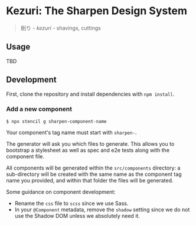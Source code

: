 # Kezuri: The Sharpen Design System

> 削り - _kezuri_ - shavings, cuttings

## Usage

TBD

## Development

First, clone the repository and install dependencies with `npm install`.

### Add a new component

```
$ npx stencil g sharpen-component-name
```

Your component's tag name must start with `sharpen-`.

The generator will ask you which files to generate. This allows you to bootstrap
a stylesheet as well as spec and e2e tests along with the component file.

All components will be generated within the `src/components` directory: a
sub-directory will be created with the same name as the component tag name you
provided, and within that folder the files will be generated. 

Some guidance on component development:

* Rename the `css` file to `scss` since we use Sass.
* In your `@Component` metadata, remove the `shadow` setting since we do not use the Shadow DOM unless we absolutely need it.